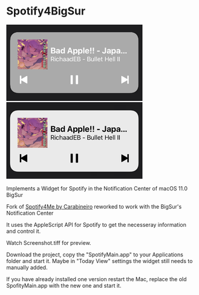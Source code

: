 Spotify4BigSur
==========

<img src="dark.png" width="360"/> <img src="light.png" width="360"/>

Implements a Widget for Spotify in the Notification Center of macOS 11.0 BigSur

Fork of [Spotify4Me by Carabineiro](https://github.com/carabina/Spotify4Me) reworked to work with the BigSur's Notification Center

It uses the AppleScript API for Spotify to get the necesseray information and control it.

Watch Screenshot.tiff for preview.

Download the project, copy the "SpotifyMain.app" to your Applications folder and start it. Maybe in "Today View" settings the widget still needs to manually added.

If you have already installed one version restart the Mac, replace the old SpofityMain.app with the new one and start it.
